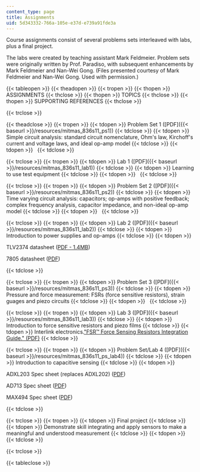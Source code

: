 ```yaml
---
content_type: page
title: Assignments
uid: 5d343332-766a-105e-e37d-e739a91fde3a
---
```


Course assignments consist of several problems sets interleaved with labs, plus a final project.

The labs were created by teaching assistant Mark Feldmeier. Problem sets were originally written by Prof. Paradiso, with subsequent enhancements by Mark Feldmeier and Nan-Wei Gong. (Files presented courtesy of Mark Feldmeier and Nan-Wei Gong. Used with permission.)

{{< tableopen >}}
{{< theadopen >}}
{{< tropen >}}
{{< thopen >}}
ASSIGNMENTS
{{< thclose >}}
{{< thopen >}}
TOPICS
{{< thclose >}}
{{< thopen >}}
SUPPORTING REFERENCES
{{< thclose >}}

{{< trclose >}}

{{< theadclose >}}
{{< tropen >}}
{{< tdopen >}}
Problem Set 1 ([PDF]({{< baseurl >}}/resources/mitmas_836s11_ps1))
{{< tdclose >}}
{{< tdopen >}}
Simple circuit analysis: standard circuit nomenclature, Ohm's law, Kirchoff's current and voltage laws, and ideal op-amp model
{{< tdclose >}}
{{< tdopen >}}
 
{{< tdclose >}}

{{< trclose >}}
{{< tropen >}}
{{< tdopen >}}
Lab 1 ([PDF]({{< baseurl >}}/resources/mitmas_836s11_lab1))
{{< tdclose >}}
{{< tdopen >}}
Learning to use test equipment
{{< tdclose >}}
{{< tdopen >}}
 
{{< tdclose >}}

{{< trclose >}}
{{< tropen >}}
{{< tdopen >}}
Problem Set 2 ([PDF]({{< baseurl >}}/resources/mitmas_836s11_ps2))
{{< tdclose >}}
{{< tdopen >}}
Time varying circuit analysis: capacitors; op-amps with positive feedback; complex frequency analysis, capacitor impedance, and non-ideal op-amp model
{{< tdclose >}}
{{< tdopen >}}
 
{{< tdclose >}}

{{< trclose >}}
{{< tropen >}}
{{< tdopen >}}
Lab 2 ([PDF]({{< baseurl >}}/resources/mitmas_836s11_lab2))
{{< tdclose >}}
{{< tdopen >}}
Introduction to power supplies and op-amps
{{< tdclose >}}
{{< tdopen >}}


TLV2374 datasheet ([PDF - 1.4MB](http://focus.ti.com/lit/ds/symlink/tlv2374.pdf))

7805 datasheet ([PDF](https://www.sparkfun.com/datasheets/Components/LM7805.pdf))


{{< tdclose >}}

{{< trclose >}}
{{< tropen >}}
{{< tdopen >}}
Problem Set 3 ([PDF]({{< baseurl >}}/resources/mitmas_836s11_ps3))
{{< tdclose >}}
{{< tdopen >}}
Pressure and force measurement: FSRs (force sensitive resistors), strain guages and piezo circuits
{{< tdclose >}}
{{< tdopen >}}
 
{{< tdclose >}}

{{< trclose >}}
{{< tropen >}}
{{< tdopen >}}
Lab 3 ([PDF]({{< baseurl >}}/resources/mitmas_836s11_lab3))
{{< tdclose >}}
{{< tdopen >}}
Introduction to force sensitive resistors and piezo films
{{< tdclose >}}
{{< tdopen >}}
Interlink electronics.["FSR™ Force Sensing Resistors Integration Guide." (PDF)](http://www.digikey.com/Web%20Export/Supplier%20Content/InterlinkElectronics_1027/PDF/Interlink_Electronics_Integration_Guide.pdf?redirected=1)
{{< tdclose >}}

{{< trclose >}}
{{< tropen >}}
{{< tdopen >}}
Problem Set/Lab 4 ([PDF]({{< baseurl >}}/resources/mitmas_836s11_ps_lab4))
{{< tdclose >}}
{{< tdopen >}}
Introduction to capacitive sensing
{{< tdclose >}}
{{< tdopen >}}


ADXL203 Spec sheet (replaces ADXL202) ([PDF](http://www.analog.com/static/imported-files/data_sheets/ADXL103_203.pdf))

AD713 Spec sheet ([PDF](http://www.analog.com/static/imported-files/data_sheets/AD713.pdf))

MAX494 Spec sheet ([PDF](http://pdfserv.maxim-ic.com/en/ds/MAX492-MAX495.pdf))


{{< tdclose >}}

{{< trclose >}}
{{< tropen >}}
{{< tdopen >}}
Final project
{{< tdclose >}}
{{< tdopen >}}
Demonstrate skill integrating and apply sensors to make a meaningful and understood measurement
{{< tdclose >}}
{{< tdopen >}}
 
{{< tdclose >}}

{{< trclose >}}

{{< tableclose >}}